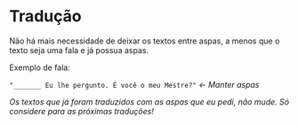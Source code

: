 Tradução
================
Não há mais necessidade de deixar os textos entre aspas, a menos que o texto seja uma fala e já possua aspas.

Exemplo de fala:

`"_______ Eu lhe pergunto. É você o meu Mestre?"`   *<- Manter aspas*

*Os textos que já foram traduzidos com as aspas que eu pedi, não mude. Só considere para as próximas traduções!*
